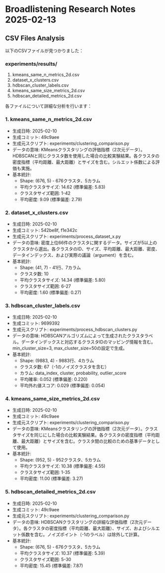 # Broadlistening Research Notes 2025-02-13

## CSV Files Analysis

以下のCSVファイルが見つかりました：

### experiments/results/
1. kmeans_same_n_metrics_2d.csv
2. dataset_x_clusters.csv
3. hdbscan_cluster_labels.csv
4. kmeans_same_size_metrics_2d.csv
5. hdbscan_detailed_metrics_2d.csv

各ファイルについて詳細な分析を行います：

### 1. kmeans_same_n_metrics_2d.csv
- 生成日時: 2025-02-10
- 生成コミット: 49c9aee
- 生成元スクリプト: experiments/clustering_comparison.py
- データの意味: KMeansクラスタリングの評価指標（2次元データ）。HDBSCANと同じクラスタ数を使用した場合の比較実験結果。各クラスタの密度指標（平均距離、最大距離）とサイズを含む。シルエット係数による評価も実施。
- 基本統計:
  - Shape: (676, 5) - 676クラスタ、5カラム
  - 平均クラスタサイズ: 14.62 (標準偏差: 5.83)
  - クラスタサイズ範囲: 1-42
  - 平均密度: 9.09 (標準偏差: 2.79)

### 2. dataset_x_clusters.csv
- 生成日時: 2025-02-10
- 生成コミット: 542be8f, f1e342c
- 生成元スクリプト: experiments/process_dataset_x.py
- データの意味: 密度上位66件のクラスタに関するデータ。サイズが5以上のクラスタから選出。各クラスタのID、サイズ、平均距離、最大距離、密度、データインデックス、および実際の議論（argument）を含む。
- 基本統計:
  - Shape: (41, 7) - 41行、7カラム
  - クラスタ数: 10
  - 平均クラスタサイズ: 14.34 (標準偏差: 5.80)
  - クラスタサイズ範囲: 6-27
  - 平均密度: 1.60 (標準偏差: 0.27)

### 3. hdbscan_cluster_labels.csv
- 生成日時: 2025-02-10
- 生成コミット: 9699392
- 生成元スクリプト: experiments/process_hdbscan_clusters.py
- データの意味: HDBSCANアルゴリズムによって生成されたクラスタラベル。データインデックスと対応するクラスタIDのマッピング情報を含む。min_cluster_size=3, max_cluster_size=50の設定で生成。
- 基本統計:
  - Shape: (9883, 4) - 9883行、4カラム
  - クラスタ数: 67（-1のノイズクラスタを含む）
  - カラム: data_index, cluster, probability, outlier_score
  - 平均確率: 0.052 (標準偏差: 0.220)
  - 平均外れ値スコア: 0.029 (標準偏差: 0.054)

### 4. kmeans_same_size_metrics_2d.csv
- 生成日時: 2025-02-10
- 生成コミット: 49c9aee
- 生成元スクリプト: experiments/clustering_comparison.py
- データの意味: KMeansクラスタリングの評価指標（2次元データ）。クラスタサイズを同じにした場合の比較実験結果。各クラスタの密度指標（平均距離、最大距離）とサイズを含む。クラスタ間の比較のための基準データとして使用。
- 基本統計:
  - Shape: (952, 5) - 952クラスタ、5カラム
  - 平均クラスタサイズ: 10.38 (標準偏差: 4.55)
  - クラスタサイズ範囲: 1-35
  - 平均密度: 11.00 (標準偏差: 3.27)

### 5. hdbscan_detailed_metrics_2d.csv
- 生成日時: 2025-02-10
- 生成コミット: 49c9aee
- 生成元スクリプト: experiments/clustering_comparison.py
- データの意味: HDBSCANクラスタリングの詳細な評価指標（2次元データ）。各クラスタの密度指標（平均距離、最大距離）、サイズ、およびシルエット係数を含む。ノイズポイント（-1のラベル）は除外して計算。
- 基本統計:
  - Shape: (676, 5) - 676クラスタ、5カラム
  - 平均クラスタサイズ: 10.37 (標準偏差: 5.39)
  - クラスタサイズ範囲: 5-30
  - 平均密度: 15.45 (標準偏差: 7.87)
